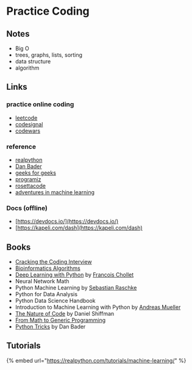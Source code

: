 # Practice Coding

## Notes

* Big O
* trees, graphs, lists, sorting
* data structure
* algorithm

## Links

### practice online coding

* [leetcode](www.leetcode.com)
* [codesignal](www.codesignal.com)
* [codewars](www.codewars.com)

### reference

* [realpython](https://realpython.com/)
* [Dan Bader](www.dbader.org)
* [geeks for geeks](www.geeksforgeeks.org)
* [programiz](https://www.programiz.com)
* [rosettacode](https://rosettacode.org)
* [adventures in machine learning](https://adventuresinmachinelearning.com)

### Docs \(offline\)

* [https://devdocs.io/](https://devdocs.io/)
* [https://kapeli.com/dash](https://kapeli.com/dash)

## Books

* [Cracking the Coding Interview](http://www.crackingthecodinginterview.com/)
* [Bioinformatics Algorithms](http://bioinformaticsalgorithms.com/)
* [Deep Learning with Python](https://github.com/fchollet/deep-learning-with-python-notebooks) by [Francois Chollet](https://blog.keras.io/author/francois-chollet.html)
* Neural Network Math 
* Python Machine Learning by [Sebastian Raschke](https://sebastianraschka.com/)
* Python for Data Analysis
* Python Data Science Handbook
* Introduction to Machine Learning with Python by [Andreas Mueller](https://amueller.github.io/)
* [The Nature of Code](https://natureofcode.com/) by Daniel Shiffman
* [From Math to Generic Programming](https://play.google.com/books/reader?id=UqxYBQAAQBAJ&pg=GBS.PP1)
* [Python Tricks](https://dbader.org) by Dan Bader

## Tutorials

{% embed url="https://realpython.com/tutorials/machine-learning/" %}



